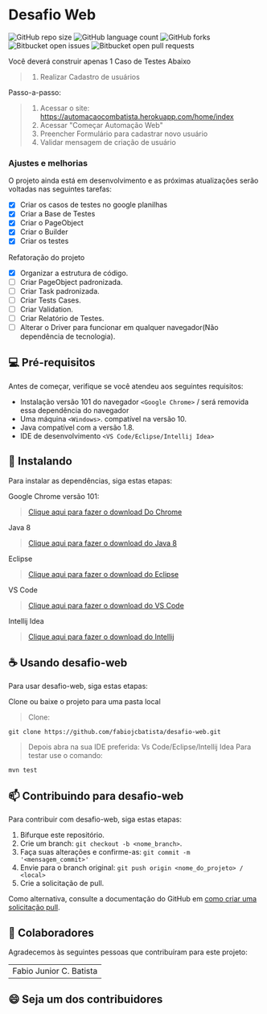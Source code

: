 # Desafio Web

![GitHub repo size](https://img.shields.io/github/repo-size/fabiojcbatista/desafio-web?style=for-the-badge)
![GitHub language count](https://img.shields.io/github/languages/count/fabiojcbatista/desafio-web?style=for-the-badge)
![GitHub forks](https://img.shields.io/github/forks/fabiojcbatista/desafio-web?style=for-the-badge)
![Bitbucket open issues](https://img.shields.io/bitbucket/issues/fabiojcbatista/desafio-web?style=for-the-badge)
![Bitbucket open pull requests](https://img.shields.io/bitbucket/pr-raw/fabiojcbatista/desafio-web?style=for-the-badge)

Você deverá construir apenas 1 Caso de Testes Abaixo

> 1. Realizar Cadastro de usuários

Passo-a-passo:

> 1. Acessar o site: https://automacaocombatista.herokuapp.com/home/index
> 2. Acessar "Começar Automação Web"
> 3. Preencher Formulário para cadastrar novo usuário
> 4. Validar mensagem de criação de usuário

### Ajustes e melhorias

O projeto ainda está em desenvolvimento e as próximas atualizações serão voltadas nas seguintes tarefas:

- [x] Criar os casos de testes no google planilhas
- [x] Criar a Base de Testes
- [x] Criar o PageObject
- [x] Criar o Builder
- [x] Criar os testes

Refatoração do projeto

- [x] Organizar a estrutura de código.
- [ ] Criar PageObject padronizada.
- [ ] Criar Task padronizada.
- [ ] Criar Tests Cases.
- [ ] Criar Validation.
- [ ] Criar Relatório de Testes.
- [ ] Alterar o Driver para funcionar em qualquer navegador(Não dependência de tecnologia).

## 💻 Pré-requisitos

Antes de começar, verifique se você atendeu aos seguintes requisitos:

- Instalação versão 101 do navegador `<Google Chrome>` / será removida essa dependência do navegador 
- Uma máquina `<Windows>`. compatível na versão 10.
- Java compatível com a versão 1.8.
- IDE de desenvolvimento `<VS Code/Eclipse/Intellij Idea>`

## 🚀 Instalando

Para instalar as dependências, siga estas etapas:

Google Chrome versão 101:

> [Clique aqui para fazer o download Do Chrome](https://www.google.com/intl/pt-PT/chrome/)

Java 8

> [Clique aqui para fazer o download do Java 8](https://javadl.oracle.com/webapps/download/AutoDL?BundleId=246471_2dee051a5d0647d5be72a7c0abff270e)

Eclipse

> [Clique aqui para fazer o download do Eclipse](https://www.eclipse.org/downloads/)

VS Code

> [Clique aqui para fazer o download do VS Code](https://code.visualstudio.com/download)

Intellij Idea

> [Clique aqui para fazer o download do Intellij](https://www.jetbrains.com/pt-br/idea/download/)

## ☕ Usando desafio-web

Para usar desafio-web, siga estas etapas:

Clone ou baixe o projeto para uma pasta local

> Clone:

```
git clone https://github.com/fabiojcbatista/desafio-web.git
```

> Depois abra na sua IDE preferida: Vs Code/Eclipse/Intellij Idea
> Para testar use o comando:

```
mvn test
```

## 📫 Contribuindo para desafio-web

Para contribuir com desafio-web, siga estas etapas:

1. Bifurque este repositório.
2. Crie um branch: `git checkout -b <nome_branch>`.
3. Faça suas alterações e confirme-as: `git commit -m '<mensagem_commit>'`
4. Envie para o branch original: `git push origin <nome_do_projeto> / <local>`
5. Crie a solicitação de pull.

Como alternativa, consulte a documentação do GitHub em [como criar uma solicitação pull](https://help.github.com/en/github/collaborating-with-issues-and-pull-requests/creating-a-pull-request).

## 🤝 Colaboradores

Agradecemos às seguintes pessoas que contribuíram para este projeto:

<table>
  <tr>
    <td align="center">Fabio Junior C. Batista</td>

  </tr>
</table>

## 😄 Seja um dos contribuidores<br>
